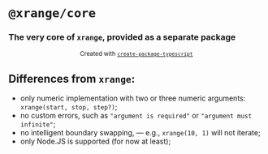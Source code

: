 # `@xrange/core`

### The very core of `xrange`, provided as a separate package

<p align="center">
  <sub>
    Created with <a href="https://npmjs.org/package/create-package-typescript"><code>create-package-typescript</code></a>
  </sub>
</p>

## Differences from `xrange`:
- only numeric implementation with two or three numeric arguments: `xrange(start, stop, step?)`;
- no custom errors, such as `"argument is required"` or `"argument must infinite"`;
- no intelligent boundary swapping, &mdash; e.g., `xrange(10, 1)` will not iterate;
- only Node.JS is supported (for now at least);
